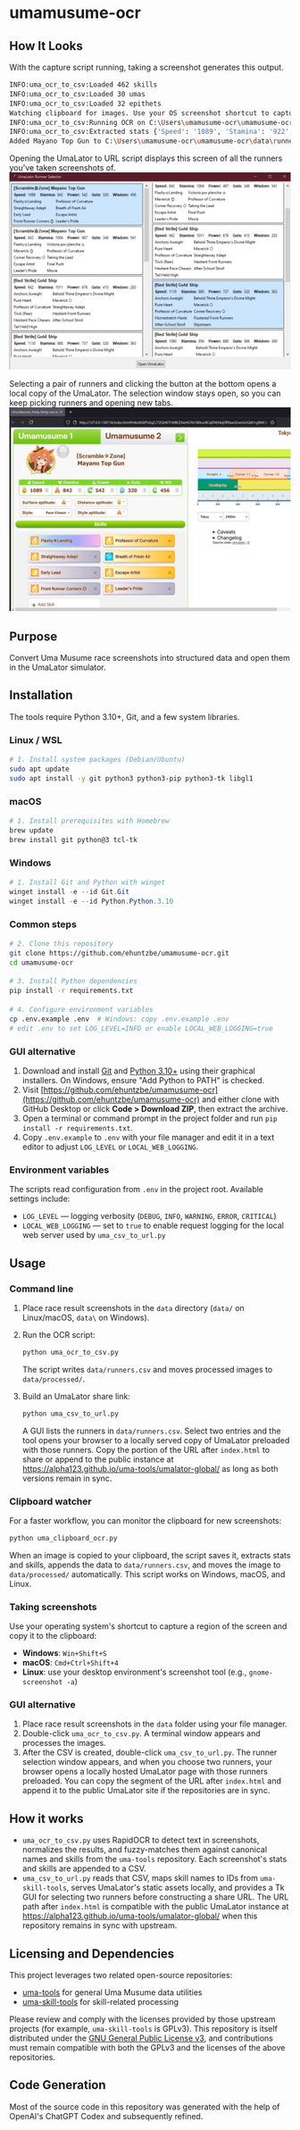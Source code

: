 # umamusume-ocr

## How It Looks

With the capture script running, taking a screenshot generates this output.

```bash
INFO:uma_ocr_to_csv:Loaded 462 skills
INFO:uma_ocr_to_csv:Loaded 30 umas
INFO:uma_ocr_to_csv:Loaded 32 epithets
Watching clipboard for images. Use your OS screenshot shortcut to capture a region. Press Ctrl+C to quit.
INFO:uma_ocr_to_csv:Running OCR on C:\Users\umamusume-ocr\umamusume-ocr\data\clip_1755091036.png
INFO:uma_ocr_to_csv:Extracted stats {'Speed': '1089', 'Stamina': '922', 'Power': '629', 'Guts': '379', 'Wit': '263', 'Skills': 'Flashy☆Landing|Red Shift/LP1211-M|Corner Adept ○|Straightaway Recovery|Homestretch Haste|Escape Artist|Flustered Front Runners|Medium Corners ◎|Dodging Danger', 'Name': 'Mayano Top Gun', 'Epithet': '[Scramble☆Zone]'} with 9 skills
Added Mayano Top Gun to C:\Users\umamusume-ocr\umamusume-ocr\data\runners.csv
```

Opening the UmaLator to URL script displays this screen of all the runners you've taken screenshots of.
![Window containing two columns of selectable UmaMusume runner stats and skills.](./github-images/pick-runner.jpg)

Selecting a pair of runners and clicking the button at the bottom opens a local copy of the UmaLator. The selection window stays open, so you can keep picking runners and opening new tabs.
![UmaLator Global, populated with the select runners' stats and skills, running locally.](./github-images/local-umalator.jpg)

## Purpose

Convert Uma Musume race screenshots into structured data and open them in the UmaLator simulator.

## Installation
 
The tools require Python 3.10+, Git, and a few system libraries.

### Linux / WSL

```bash
# 1. Install system packages (Debian/Ubuntu)
sudo apt update
sudo apt install -y git python3 python3-pip python3-tk libgl1
```

### macOS

```bash
# 1. Install prerequisites with Homebrew
brew update
brew install git python@3 tcl-tk
```

### Windows

```powershell
# 1. Install Git and Python with winget
winget install -e --id Git.Git
winget install -e --id Python.Python.3.10
```

### Common steps

```bash
# 2. Clone this repository
git clone https://github.com/ehuntzbe/umamusume-ocr.git
cd umamusume-ocr

# 3. Install Python dependencies
pip install -r requirements.txt

# 4. Configure environment variables
cp .env.example .env  # Windows: copy .env.example .env
# edit .env to set LOG_LEVEL=INFO or enable LOCAL_WEB_LOGGING=true
```

### GUI alternative

1. Download and install [Git](https://git-scm.com/downloads) and [Python 3.10+](https://www.python.org/downloads/) using their graphical installers. On Windows, ensure "Add Python to PATH" is checked.
2. Visit [https://github.com/ehuntzbe/umamusume-ocr](https://github.com/ehuntzbe/umamusume-ocr) and either clone with GitHub Desktop or click **Code > Download ZIP**, then extract the archive.
3. Open a terminal or command prompt in the project folder and run `pip install -r requirements.txt`.
4. Copy `.env.example` to `.env` with your file manager and edit it in a text editor to adjust `LOG_LEVEL` or `LOCAL_WEB_LOGGING`.

### Environment variables

The scripts read configuration from `.env` in the project root. Available settings include:

- `LOG_LEVEL` — logging verbosity (`DEBUG`, `INFO`, `WARNING`, `ERROR`, `CRITICAL`)
- `LOCAL_WEB_LOGGING` — set to `true` to enable request logging for the local web server used by `uma_csv_to_url.py`

## Usage

### Command line

1. Place race result screenshots in the `data` directory (`data/` on Linux/macOS, `data\` on Windows).
2. Run the OCR script:

   ```bash
   python uma_ocr_to_csv.py
   ```

   The script writes `data/runners.csv` and moves processed images to `data/processed/`.
3. Build an UmaLator share link:

   ```bash
   python uma_csv_to_url.py
   ```

   A GUI lists the runners in `data/runners.csv`. Select two entries and the tool opens your browser to a locally served copy of UmaLator preloaded with those runners. Copy the portion of the URL after `index.html` to share or append to the public instance at https://alpha123.github.io/uma-tools/umalator-global/ as long as both versions remain in sync.

### Clipboard watcher

For a faster workflow, you can monitor the clipboard for new screenshots:

```bash
python uma_clipboard_ocr.py
```

When an image is copied to your clipboard, the script saves it, extracts stats and skills, appends the data to `data/runners.csv`, and moves the image to `data/processed/` automatically. This script works on Windows, macOS, and Linux.

### Taking screenshots

Use your operating system's shortcut to capture a region of the screen and copy it to the clipboard:

- **Windows**: `Win+Shift+S`
- **macOS**: `Cmd+Ctrl+Shift+4`
- **Linux**: use your desktop environment's screenshot tool (e.g., `gnome-screenshot -a`)

### GUI alternative

1. Place race result screenshots in the `data` folder using your file manager.
2. Double-click `uma_ocr_to_csv.py`. A terminal window appears and processes the images.
3. After the CSV is created, double-click `uma_csv_to_url.py`. The runner selection window appears, and when you choose two runners, your browser opens a locally hosted UmaLator page with those runners preloaded. You can copy the segment of the URL after `index.html` and append it to the public UmaLator site if the repositories are in sync.

## How it works

- `uma_ocr_to_csv.py` uses RapidOCR to detect text in screenshots, normalizes the results, and fuzzy-matches them against canonical names and skills from the `uma-tools` repository. Each screenshot's stats and skills are appended to a CSV.
- `uma_csv_to_url.py` reads that CSV, maps skill names to IDs from `uma-skill-tools`, serves UmaLator's static assets locally, and provides a Tk GUI for selecting two runners before constructing a share URL. The URL path after `index.html` is compatible with the public UmaLator instance at https://alpha123.github.io/uma-tools/umalator-global/ when this repository remains in sync with upstream.

## Licensing and Dependencies

This project leverages two related open-source repositories:

- [uma-tools](https://github.com/alpha123/uma-tools) for general Uma Musume data utilities
- [uma-skill-tools](https://github.com/alpha123/uma-skill-tools) for skill-related processing

Please review and comply with the licenses provided by those upstream projects (for example, `uma-skill-tools` is GPLv3). This repository is itself distributed under the [GNU General Public License v3](LICENSE), and contributions must remain compatible with both the GPLv3 and the licenses of the above repositories.

## Code Generation

Most of the source code in this repository was generated with the help of OpenAI's ChatGPT Codex and subsequently refined.
